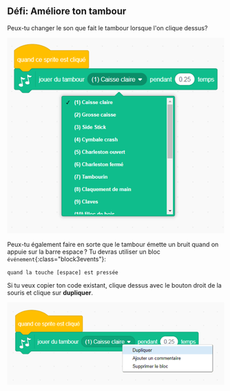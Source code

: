 ## Défi: Améliore ton tambour

Peux-tu changer le son que fait le tambour lorsque l'on clique dessus?

![screenshot](images/band-drum-sound.png)

Peux-tu également faire en sorte que le tambour émette un bruit quand on appuie sur la barre espace ? Tu devras utiliser un bloc `événement`{:class="block3events"}:

```blocks3
quand la touche [espace] est pressée
```

Si tu veux copier ton code existant, clique dessus avec le bouton droit de la souris et clique sur **dupliquer**.

![capture d'écran](images/band-duplicate-code.png)